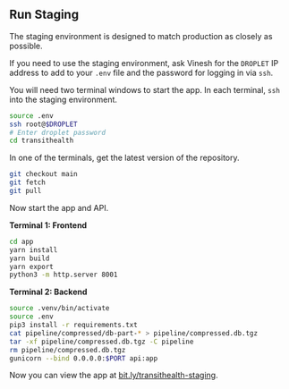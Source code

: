 ## Run Staging

The staging environment is designed to match production as closely as possible.

If you need to use the staging environment, ask Vinesh for the `DROPLET` IP address to add to your `.env` file and the password for logging in via `ssh`.

You will need two terminal windows to start the app. In each terminal, `ssh` into the staging environment.

```bash
source .env
ssh root@$DROPLET
# Enter droplet password
cd transithealth
```

In one of the terminals, get the latest version of the repository.

```bash
git checkout main
git fetch
git pull
```

Now start the app and API.

**Terminal 1: Frontend**

```bash
cd app
yarn install
yarn build
yarn export
python3 -m http.server 8001
```

**Terminal 2: Backend**

```bash
source .venv/bin/activate
source .env
pip3 install -r requirements.txt
cat pipeline/compressed/db-part-* > pipeline/compressed.db.tgz
tar -xf pipeline/compressed.db.tgz -C pipeline
rm pipeline/compressed.db.tgz
gunicorn --bind 0.0.0.0:$PORT api:app
```

Now you can view the app at [bit.ly/transithealth-staging](http://bit.ly/transithealth-staging).
